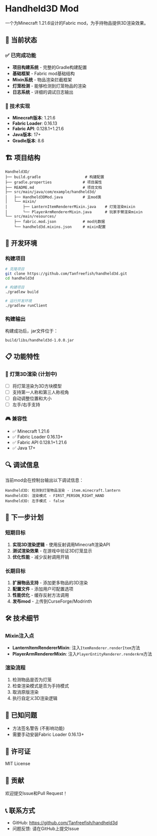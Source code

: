 # Handheld3D Mod

一个为Minecraft 1.21.6设计的Fabric mod，为手持物品提供3D渲染效果。

## 🎯 当前状态

### ✅ 已完成功能
- **项目构建系统** - 完整的Gradle构建配置
- **基础框架** - Fabric mod基础结构
- **Mixin系统** - 物品渲染拦截框架
- **灯笼检测** - 能够检测到灯笼物品的渲染
- **日志系统** - 详细的调试日志输出

### 🔧 技术实现
- **Minecraft版本**: 1.21.6
- **Fabric Loader**: 0.16.13
- **Fabric API**: 0.128.1+1.21.6
- **Java版本**: 17+
- **Gradle版本**: 8.6

## 🏗️ 项目结构

```
Handheld3D/
├── build.gradle                    # 构建配置
├── gradle.properties              # 项目属性
├── README.md                      # 项目文档
├── src/main/java/com/example/handheld3d/
│   ├── Handheld3DMod.java         # 主mod类
│   └── mixin/
│       ├── LanternItemRendererMixin.java    # 灯笼渲染mixin
│       └── PlayerArmRendererMixin.java      # 玩家手臂渲染mixin
└── src/main/resources/
    ├── fabric.mod.json            # mod元数据
    └── handheld3d.mixins.json     # mixin配置
```

## 🚀 开发环境

### 构建项目
```bash
# 克隆项目
git clone https://github.com/Tanfreefish/handheld3d.git
cd handheld3d

# 构建项目
./gradlew build

# 运行开发环境
./gradlew runClient
```

### 构建输出
构建成功后，jar文件位于：
```
build/libs/handheld3d-1.0.0.jar
```

## 📋 功能特性

### 🏮 灯笼3D渲染 (计划中)
- [ ] 将灯笼渲染为3D方块模型
- [ ] 支持第一人称和第三人称视角
- [ ] 自动调整位置和大小
- [ ] 左手/右手支持

### 🎮 兼容性
- ✅ Minecraft 1.21.6
- ✅ Fabric Loader 0.16.13+
- ✅ Fabric API 0.128.1+1.21.6
- ✅ Java 17+

## 🔍 调试信息

当前mod会在控制台输出以下调试信息：
```
Handheld3D: 检测到灯笼物品渲染 - item.minecraft.lantern
Handheld3D: 渲染模式 - FIRST_PERSON_RIGHT_HAND
Handheld3D: 左手模式 - false
```

## 📝 下一步计划

### 短期目标
1. **实现3D渲染逻辑** - 使用反射调用Minecraft渲染API
2. **测试渲染效果** - 在游戏中验证3D灯笼显示
3. **优化性能** - 减少反射调用开销

### 长期目标
1. **扩展物品支持** - 添加更多物品的3D渲染
2. **配置文件** - 添加用户可配置选项
3. **性能优化** - 缓存反射方法调用
4. **发布mod** - 上传到CurseForge/Modrinth

## 🛠️ 技术细节

### Mixin注入点
- **LanternItemRendererMixin**: 注入`ItemRenderer.renderItem`方法
- **PlayerArmRendererMixin**: 注入`PlayerEntityRenderer.renderArm`方法

### 渲染流程
1. 检测物品是否为灯笼
2. 检查渲染模式是否为手持模式
3. 取消原版渲染
4. 执行自定义3D渲染逻辑

## 🐛 已知问题

- 方法签名警告 (不影响功能)
- 需要手动安装Fabric Loader 0.16.13+

## 📄 许可证

MIT License

## 🤝 贡献

欢迎提交Issue和Pull Request！

## 📞 联系方式

- GitHub: https://github.com/Tanfreefish/handheld3d
- 问题反馈: 请在GitHub上提交Issue
